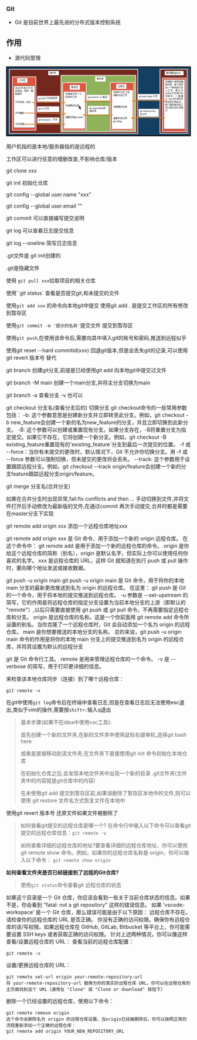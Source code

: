 ### Git

- Git 是目前世界上最先进的分布式版本控制系统

## 作用

- 源代码管理

<img src="image-20230728222317132.png" alt="image-20230728222317132" style="zoom:100%;" />

用户机指的是本地/服务器指的是远程的

工作区可以进行任意的增删改查,不影响仓库/版本

git clone xxx

git init	初始化仓库

git config --global user.name "xxx"

git config --global user.email ""

git commit 可以直接编写提交说明 

git log 可以查看日志提交信息

git log --oneline 简写日志信息

.git文件是 git init创建的

.git是隐藏文件

使用 `git pull xxx`拉取项目的相关仓库

使用``git status` 查看是否提交git,和未提交的文件

使用`git add xxx` 的命令向本地git中提交 使用git add . 是提交工作区的所有修改到暂存区

使用`git commit -m '提示的名称'`提交文件	提交到暂存区

使用`git push`,在使用该命令后,需要向其中填入git的账号和密码,推送到远程似乎

使用git reset --hard commitid(xxx) 回退git版本,但是会丢失git的记录,可以使用git revert 版本号 替代

git branch 创建git分支,前提是已经使用git add 向本地git中提交过文件

git branch -M main 创建一个main分支,并将主分支切换为main

git branch -a 查看分支 -v 也可以

git checkout 分支名(查看分支后的) 切换分支
git checkout命令的一些常用参数包括：
-b: 这个参数意思是创建新分支并立即转至此分支。例如，git checkout -b new_feature会创建一个新的名为new_feature的分支，并且立即切换到此新分支。
-B: 这个参数可以创建或重置现有分支。如果分支存在，-B将重置分支为指定提交。如果它不存在，它将创建一个新分支。例如，git checkout -B existing_feature重置现有的'existing_feature`分支到最后一次提交的位置。
-f 或 --force：当你有未提交的更改时，默认情况下，Git 不允许你切换分支。用 -f 或 --force 参数可以强制切换，但未提交的更改将会丢失。
--track: 这个参数用于设置跟踪远程分支。例如，git checkout --track origin/feature会创建一个新的分支feature跟踪远程分支origin/feature。

git merge 分支名(合并分支)

如果在合并分支时出现异常,fail:fix conflicts and then ... 手动切换到文件,并将文件打开后手动修改为最新版的文件,在通过commit 再次手动提交,合并时都是需要在master分支下实现

git remote add origin xxx 添加一个远程仓库地址xxx

git remote add origin xxx 是 Git 命令，用于添加一个新的 origin 远程仓库。
在这个命令中：
git remote add 是用于添加一个新的远程仓库的命令。
origin 是你给这个远程仓库的简称（别名），origin 是默认名字，但实际上你可以使用任何你喜欢的名字。
xxx 是远程仓库的 URL，这样 Git 就知道在执行 push 或 pull 操作时，要向哪个地址发送或接收数据。

git push -u origin main
git push -u origin main 是 Git 命令，用于将你的本地 main 分支的最新更改推送到名为 origin 的远程仓库。
在这里：
git push 是 Git 的一个命令，用于将本地的提交推送到远程仓库。
-u 参数是 --set-upstream 的简写，它的作用是将远程仓库的指定分支设置为当前本地分支的上游（即默认的 "remote"）,以后只需要直接使用 git push 或 git pull 命令，不再需要指定远程仓库和分支。
origin 是远程仓库的名称。这是一个你前面用 git remote add 命令所设置的别名。当你克隆了一个远程仓库时，Git 会自动添加一个名为 origin 的远程仓库。
main 是你想要推送的本地分支的名称。
总的来说，git push -u origin main 命令的作用是将你的本地 main 分支上的提交推送到名为 origin 的远程仓库，并将其设置为默认的远程分支

git 是 Git 命令行工具。
remote 是用来管理远程仓库的一个命令。
-v 是 --verbose 的简写，用于打印更详细的信息。

来检查该本地仓库同步（连接）到了哪个远程仓库：

```
git remote -v
```

在git中使用`git log`命令后在终端中查看日志,但是在查看日志后无法使用esc退出,类似于vim的操作,需要按`shift+:`输入q退出	





> 基本步骤(如果不在idea中使用vsc工具):
>
> 首先创建一个新的文件夹,在新的文件夹中使用鼠标右键单机,选择git bash here
>
> 或者是直接移动到该文件夹,在文件夹下直接使用git init 命令初始化本地仓库
>
> 在初始化仓库之后,会发现本地文件夹中出现一个新的目录 .git文件夹(文件夹中的内容就是git仓库中的内容)
>
> 在未使用git add 提交到暂存区前,如果误删除了暂存区本地中的文件,则可以使用 git restore 文件名方式恢复文件在本地中

使用git revert 版本号 还原文件如果文件被删除了

> 如何查看git提交的远程仓库是哪一个?
> 在命令行中输入以下命令可以查看git提交的远程仓库信息：`git remote -v`
>
> 如何查看详细的远程仓库的地址?要查看详细的远程仓库地址，你可以使用 git remote show <remote-name> 命令。例如，如果你的远程仓库名称是 origin，你可以输入以下命令：
> `git remote show origin`



__如何查看文件夹是否已经链接到了远程的Git仓库?__

> 使用`git status`命令查看git 远程仓库的状态

如果这个目录是一个 Git 仓库，你应该会看到一些关于当前仓库状态的信息。如果不是，你会看到 "fatal: not a git repository" 这样的错误信息。
如果 'vscode-workspace' 是一个 Git 仓库，那么错误可能是由于以下原因：
远程仓库不存在。请检查你的远程仓库的 URL 是否正确。
你没有正确的访问权限。确保你有远程仓库的读/写权限。如果远程仓库在 GitHub, GitLab, Bitbucket 等平台上，你可能需要设置 SSH keys 或者获取正确的访问权限。
针对上述两种情况，你可以像这样查看/设置远程仓库的 URL：
查看当前的远程仓库配置：

```
git remote -v
```

设置/更换远程仓库的 URL：

```
git remote set-url origin your-remote-repository-url
将 your-remote-repository-url 替换为你的真实的远程仓库 URL。你可以在远程仓库的主页面找到这个 URL（通常在 "Clone" 或 "Clone or download" 按钮下）
```

删除一个已经设置的远程仓库，使用以下命令：

```
git remote remove origin
这个命令会删除名为 origin 的远程仓库设置。当origin已经被删除后，你可以按照正常的流程重新添加一个正确的远程仓库：
git remote add origin YOUR_NEW_REPOSITORY_URL
```

